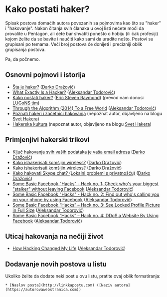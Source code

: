 # Kako postati haker?

Spisak postova domaćih autora povezanih sa pojmovima kao što su "haker" i "hakovanje". Nakon čitanja svih članaka u ovoj listi nećete moći da provalite u Pentagon, ali ćete bar shvatiti ponešto o hobiju (ili čak profesiji) kojom želite da se bavite i naučiti kako sami da uradite nešto. Postovi su grupisani po temama. Veći broj postova će donijeti i precizniji oblik grupisanja postova.

Pa, da počnemo.

## Osnovni pojmovi i istorija

* [Šta je haker?](http://kompjuteras.com/sta-je-haker/) ([Darko Dražović](http://kompjuteras.com/))
* [What Exactly Is a Hacker?](https://aleksandartodorovic.wordpress.com/2014/10/18/what-exactly-is-a-hacker/) ([Aleksandar Todorović](https://aleksandartodorovic.wordpress.com/))
* [Kako postati haker?](https://hacker.lugons.org/) ([Eric Steven Raymond](http://www.catb.org/~esr/)) (prevod nam donosi [LUGoNS tim](https://lugons.org/))
* [Through the Algorithm (2014) To a Free World](https://aleksandartodorovic.wordpress.com/2014/12/07/algorithm-to-a-free-world/) ([Aleksandar Todorović](https://aleksandartodorovic.wordpress.com/))
* [Poznati hakeri i začetnici hakovanja](http://svethakera.blogspot.com/2012/05/poznati-hakeri-i-zacetnici-hakovanja.html) (nepoznat autor, objavljeno na blogu [Svet Hakera](http://svethakera.blogspot.com/))
* [Hakerska kultura](http://svethakera.blogspot.com/2008/10/hakerska-kultura.html) (nepoznat autor, objavljeno na blogu  [Svet Hakera](http://svethakera.blogspot.com/))

## Primjenjivi hakerski trikovi

* [Ključ hakovanja svih vaših podataka je vaša email adresa](http://kompjuteras.com/email-adresa-kljuc-hakovanja-svih-vasih-podataka/) ([Darko Dražović](http://kompjuteras.com/))
* [Kako ishakerisati komšijin wireless?](http://kompjuteras.com/kako-ishakerisati-komsijin-wireless/) ([Darko Dražović](http://kompjuteras.com/))
* [Kako ishakerisati komšijin wireless?](http://kompjuteras.com/kako-ishakerisati-komsijin-wireless/) ([Darko Dražović](http://kompjuteras.com/))
* [Kako hakovati Skype chat? (Lokalni problemi s privatnošću)](http://kompjuteras.com/kako-hakovati-skype-chat-lokalni-problem-s-privatnoscu/) ([Darko Dražović](http://kompjuteras.com/))
* [Some Basic Facebook "Hacks" - Hack no. 1: Check who's your biggest "stalker" without leaving Facebook](https://aleksandartodorovic.wordpress.com/2014/11/13/facebook-hack-no1/) ([Aleksandar Todorović](https://aleksandartodorovic.wordpress.com/))
* [Some Basic Facebook "Hacks" - Hack no. 2: Find out who's calling you on your phone by using Facebook](https://aleksandartodorovic.wordpress.com/2014/11/13/facebook-hack-no2/)  ([Aleksandar Todorović](https://aleksandartodorovic.wordpress.com/))
* [Some Basic Facebook “Hacks” – Hack no. 3: See Locked Profile Picture in Full Size](https://aleksandartodorovic.wordpress.com/2014/11/20/facebook-hack-no3/) ([Aleksandar Todorović](https://aleksandartodorovic.wordpress.com/))
* [Some Basic Facebook “Hacks” – Hack no. 4: DDoS a Website By Using Facebook](https://aleksandartodorovic.wordpress.com/2014/12/15/facebook-hack-no4/) ([Aleksandar Todorović](https://aleksandartodorovic.wordpress.com/))

## Uticaj hakovanja na nečiji život

* [How Hacking Changed My Life](https://aleksandartodorovic.wordpress.com/2014/07/27/how-hacking-changed-my-life/) ([Aleksandar Todorović](https://aleksandartodorovic.wordpress.com/))

## Dodavanje novih postova u listu

Ukoliko želite da dodate neki post u ovu listu, pratite ovaj oblik formatiranja:

    * [Naslov posta](http://linkkapostu.com) ([Naziv autora](https://autorovawebstranica.com))
